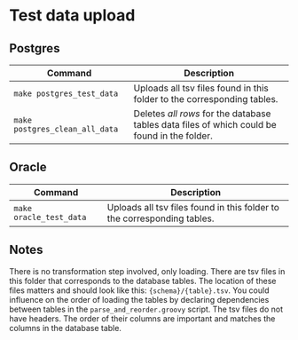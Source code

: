 # Test data upload

## Postgres

| Command | Description |
---------|-------------------
| `make postgres_test_data` | Uploads all tsv files found in this folder to the corresponding tables. |
| `make postgres_clean_all_data` | Deletes *all rows* for the database tables data files of which could be found in the folder. |

## Oracle

| Command | Description |
---------|-------------------
| `make oracle_test_data` | Uploads all tsv files found in this folder to the corresponding tables. |

## Notes

There is no transformation step involved, only loading. There are tsv files in this folder that corresponds to the database tables.
The location of these files matters and should look like this: `{schema}/{table}.tsv`.
You could influence on the order of loading the tables by declaring dependencies between tables in the `parse_and_reorder.groovy` script.
The tsv files do not have headers. The order of their columns are important and matches the columns in the database table.
